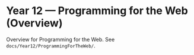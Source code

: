 # Year 12 — Programming for the Web (Overview)

Overview for Programming for the Web. See `docs/Year12/ProgrammingForTheWeb/`.
